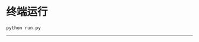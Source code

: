# 终端运行

```shell
python run.py
```
******************************************************************************************************************************************************************************************************************************************************************************************************************************************************************************************************************************